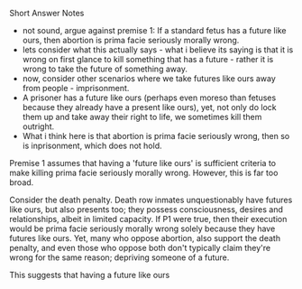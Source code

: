 
Short Answer Notes
- not sound, argue against premise 1: If a standard fetus has a future like ours, then abortion is prima facie seriously morally wrong.
- lets consider what this actually says - what i believe its saying is that it is wrong on first glance to kill something that has a future - rather it is wrong to take the future of something away. 
- now, consider other scenarios where we take futures like ours away from people - imprisonment. 
- A prisoner has a future like ours (perhaps even moreso than fetuses because they already have a present like ours), yet, not only do lock them up and take away their right to life, we sometimes kill them outright. 
- What i think here is that abortion is prima facie seriously wrong, then so is inprisonment, which does not hold. 

Premise 1 assumes that having a 'future like ours' is sufficient criteria to make killing prima facie seriously morally wrong. However, this is far too broad. 

Consider the death penalty. Death row inmates unquestionably have futures like ours, but also presents too; they possess consciousness, desires and relationships, albeit in limited capacity. If P1 were true, then their execution would be prima facie seriously morally wrong solely because they have futures like ours. Yet, many who oppose abortion, also support the death penalty, and even those who oppose both don't typically claim they're wrong for the same reason; depriving someone of a future. 

This suggests that having a future like ours